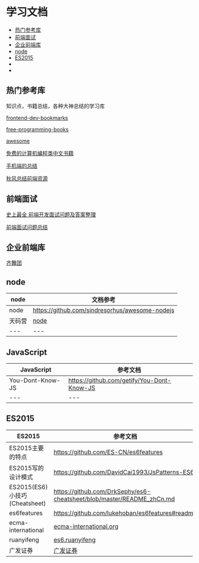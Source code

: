 # 学习文档

- [热门参考库](#热门参考库)
- [前端面试](#前端面试)
- [企业前端库](#企业前端库)
- [node](#node)
- [ES2015](#ES2015)
- []()
- []()

## 热门参考库

知识点，书籍总结，各种大神总结的学习库

[frontend-dev-bookmarks](https://github.com/dypsilon/frontend-dev-bookmarks)

[free-programming-books](https://github.com/vhf/free-programming-books)

[awesome](https://github.com/sindresorhus/awesome)

[免费的计算机编程类中文书籍](https://github.com/justjavac/free-programming-books-zh_CN)

[手机端的总结](https://github.com/jtyjty99999/mobileTech)

[秋风总结前端资源](https://github.com/AutumnsWind/Front-end-tutorial)

## 前端面试

[史上最全 前端开发面试问题及答案整理](https://github.com/hawx1993/Front-end-Interview-questions)

[前端面试问题总结](https://github.com/h5bp/Front-end-Developer-Interview-Questions/tree/master/Translations/Chinese)

## 企业前端库

[齐舞团](http://www.75team.com/)

## node

node | 文档参考
--- | ---
node | https://github.com/sindresorhus/awesome-nodejs
天码营 | [node](http://course.tianmaying.com/node)
--- | ---

## JavaScript

JavaScript | 参考文档
--- | ---
You-Dont-Know-JS | https://github.com/getify/You-Dont-Know-JS
--- | ---


## ES2015

**ES2015** | 参考文档
--- | ---
ES2015主要的特点 | https://github.com/ES-CN/es6features
ES2015写的设计模式 | https://github.com/DavidCai1993/JsPatterns-ES6
ES2015(ES6)小技巧(Cheatsheet) |https://github.com/DrkSephy/es6-cheatsheet/blob/master/README_zhCn.md
es6features|https://github.com/lukehoban/es6features#readme
ecma-international | [ecma-international.org](http://www.ecma-international.org/ecma-262/6.0/)
ruanyifeng| [es6.ruanyifeng](http://es6.ruanyifeng.com/)
广发证券 | [广发证券](https://github.com/gf-rd)



